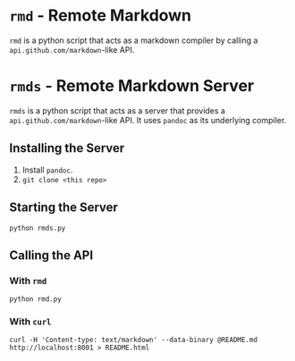 # `rmd` - Remote Markdown

`rmd` is a python script that acts as a markdown compiler by calling a `api.github.com/markdown`-like API.

# `rmds` - Remote Markdown Server

`rmds` is a python script that acts as a server that provides a `api.github.com/markdown`-like API.
It uses `pandoc` as its underlying compiler.

## Installing the Server

1. Install `pandoc`.
2. `git clone <this repo>`

## Starting the Server

`python rmds.py`

## Calling the API

### With `rmd`

`python rmd.py`

### With `curl`

`curl -H 'Content-type: text/markdown' --data-binary @README.md http://localhost:8001 > README.html`
